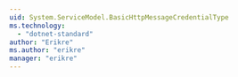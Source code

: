 ```yaml
---
uid: System.ServiceModel.BasicHttpMessageCredentialType
ms.technology: 
  - "dotnet-standard"
author: "Erikre"
ms.author: "erikre"
manager: "erikre"
---
```

